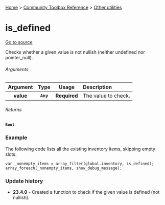 [Home](/README.md) > [Community Toolbox Reference](/Docs/Reference/Reference.md) > [Other utilities](/Docs/Reference/Groups/MiscUtils.md)

# is_defined

[Go to source](/Community%20Toolbox/scripts/utils_CommunityToolboxMisc/utils_CommunityToolboxMisc.gml#L13)

Checks whether a given value is not nullish (neither undefined nor pointer_null).

###### Arguments

| Argument | Type | Usage | Description |
|:---:|:---:|:---:|:---|
| **value** | **`Any`** | **Required** | The value to check. |

###### Returns
**`Bool`**

### Example

The following code lists all the existing inventory items, skipping empty slots.

```gml
var _nonempty_items = array_filter(global.inventory, is_defined);
array_foreach(_nonempty_items, show_debug_message);
```

### Update history

- **23.4.0** - Created a function to check if the given value is defined (not nullish).
